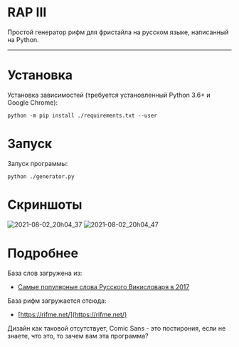 # RAP III

Простой генератор рифм для фристайла на русском языке, написанный на Python.

---

# Установка

Установка зависимостей (требуется установленный Python 3.6+ и Google Chrome):
```shell
python -m pip install ./requirements.txt --user
```

# Запуск

Запуск программы:
```shell
python ./generator.py
```
# Скриншоты

![2021-08-02_20h04_37](https://user-images.githubusercontent.com/15357833/127900245-859ab6f6-8f00-4b08-b81c-11fc0f7ae503.png)
![2021-08-02_20h04_47](https://user-images.githubusercontent.com/15357833/127900250-01e5580f-583b-497e-b96c-4c039aa7a5e8.png)


# Подробнее

База слов загружена из:

- [Самые популярные слова Русского Викисловаря в 2017](https://ru.wikinews.org/wiki/%D0%A1%D0%B0%D0%BC%D1%8B%D0%B5_%D0%BF%D0%BE%D0%BF%D1%83%D0%BB%D1%8F%D1%80%D0%BD%D1%8B%D0%B5_%D1%81%D0%BB%D0%BE%D0%B2%D0%B0_%D0%A0%D1%83%D1%81%D1%81%D0%BA%D0%BE%D0%B3%D0%BE_%D0%92%D0%B8%D0%BA%D0%B8%D1%81%D0%BB%D0%BE%D0%B2%D0%B0%D1%80%D1%8F_%D0%B2_2017_%D0%B3%D0%BE%D0%B4%D1%83)

База рифм загружается отсюда:

- [https://rifme.net/](https://rifme.net/)

Дизайн как таковой отсутствует, Comic Sans - это постирония, если 
не знаете, что это, то зачем вам эта программа? 

